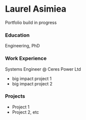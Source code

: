 # Laurel Asimiea
Portfolio build in progress

### Education
Engineering, PhD

### Work Experience
Systems Engineer @ Ceres Power Ltd 
- big impact project 1
- big impact project 2

### Projects
- Project 1
- Project 2, etc 

